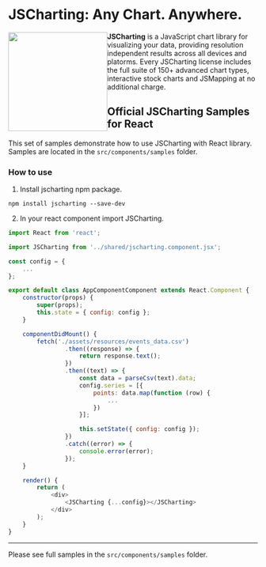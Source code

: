 # JSCharting: Any Chart. Anywhere.

<a href="https://jscharting.com"><img src="https://jscharting.com/images/logo_short.svg" style="margin:0px" align="left" hspace="10" vspace="6" width="200" ></a>

**JSCharting** is a JavaScript chart library for visualizing your data, providing resolution 
independent results across all devices and platorms. Every JSCharting license includes the 
full suite of 150+ advanced chart types, interactive stock charts and JSMapping at no additional charge.

## Official JSCharting Samples for React

This set of samples demonstrate how to use JSCharting with React library. Samples are located in the `src/components/samples` folder.

### How to use

1) Install jscharting npm package.

```console
npm install jscharting --save-dev
```

2) In your react component import JSCharting.

```javascript
import React from 'react';

import JSCharting from '../shared/jscharting.component.jsx';

const config = {
	...
};

export default class AppComponentComponent extends React.Component {
	constructor(props) {
		super(props);
		this.state = { config: config };
	}

	componentDidMount() {
		fetch('./assets/resources/events_data.csv')
				.then((response) => {
					return response.text();
				})
				.then((text) => {
					const data = parseCsv(text).data;
					config.series = [{
						points: data.map(function (row) {
							...
						})
					}];

					this.setState({ config: config });
				})
				.catch((error) => {
					console.error(error);
				});
	}

	render() {
		return (
			<div>
				<JSCharting {...config}></JSCharting>
			</div>
		);
	}
}
```

----

Please see full samples in the `src/components/samples` folder.
